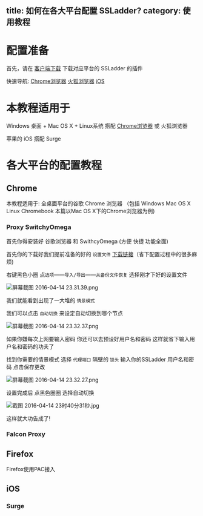 title: 如何在各大平台配置 SSLadder?
category: 使用教程
---

# 配置准备

首先，请在 [客户端下载](https://wiki.ssladder.com/page/download/) 下载对应平台的 SSLadder 的插件

快速导航: [Chrome浏览器](#Chrome) [火狐浏览器](#Firefox) [iOS](#iOS)

# 本教程适用于

Windows 桌面 + Mac OS X + Linux系统 搭配 [Chrome浏览器](#Chrome) 或 火狐浏览器

苹果的 iOS 搭配 Surge

# 各大平台的配置教程

## Chrome

本教程适用于: 全桌面平台的谷歌 Chrome 浏览器 （包括 Windows Mac OS X Linux Chromebook 本篇以Mac OS X下的Chrome浏览器为例)

### Proxy SwitchyOmega


首先你得安装好 谷歌浏览器 和 SwithcyOmega (方便 快捷 功能全面)

首先你的下载好我们提前准备的好的 `设置文件` [下载链接](https://wiki.ssladder.com/assets/Omega_SSLadde.bak)（省下配置过程中的很多麻烦)

右键黑色小圈 点`选项`——`导入/导出`——`从备份文件恢复` 选择刚才下好的设置文件

![屏幕截图 2016-04-14 23.31.39.png](https://ooo.0o0.ooo/2016/04/14/570fb93a74401.png)

我们就能看到出现了一大堆的 `情景模式`

我们可以点击 `自动切换` 来设定自动切换到哪个节点

![屏幕截图 2016-04-14 23.32.37.png](https://ooo.0o0.ooo/2016/04/14/570fb936d1cac.png)


如果你嫌每次上网要输入密码 你还可以去预设好用户名和密码 这样就省下输入用户名和密码的功夫了

找到你需要的情景模式 选择 `代理端口` 隔壁的 `锁头` 输入你的SSLadder 用户名和密码 点击保存更改

![屏幕截图 2016-04-14 23.32.27.png](https://ooo.0o0.ooo/2016/04/14/570fb936b8e5d.png)

设置完成后 点黑色圈圈 选择自动切换


![截图 2016-04-14 23时40分31秒.jpg](https://ooo.0o0.ooo/2016/04/14/570fbacf51be2.jpg)


这样就大功告成了!

### Falcon Proxy

## Firefox

Firefox使用PAC接入

## iOS

### Surge




